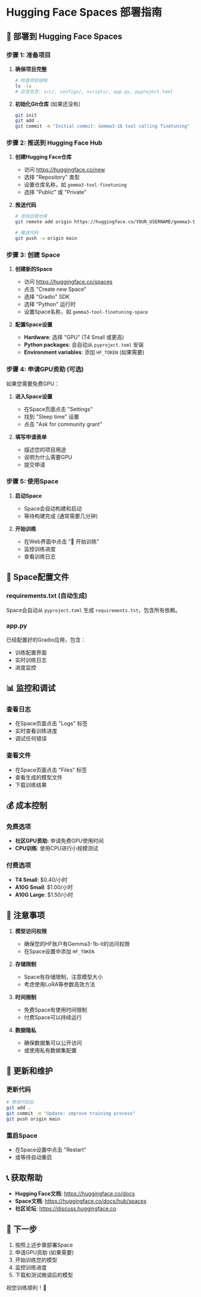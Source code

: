 # Hugging Face Spaces 部署指南

## 🚀 部署到 Hugging Face Spaces

### 步骤 1: 准备项目

1. **确保项目完整**
   ```bash
   # 检查项目结构
   ls -la
   # 应该包含: src/, configs/, scripts/, app.py, pyproject.toml
   ```

2. **初始化Git仓库** (如果还没有)
   ```bash
   git init
   git add .
   git commit -m "Initial commit: Gemma3-1b tool calling finetuning"
   ```

### 步骤 2: 推送到 Hugging Face Hub

1. **创建Hugging Face仓库**
   - 访问 https://huggingface.co/new
   - 选择 "Repository" 类型
   - 设置仓库名称，如 `gemma3-tool-finetuning`
   - 选择 "Public" 或 "Private"

2. **推送代码**
   ```bash
   # 添加远程仓库
   git remote add origin https://huggingface.co/YOUR_USERNAME/gemma3-tool-finetuning
   
   # 推送代码
   git push -u origin main
   ```

### 步骤 3: 创建 Space

1. **创建新的Space**
   - 访问 https://huggingface.co/spaces
   - 点击 "Create new Space"
   - 选择 "Gradio" SDK
   - 选择 "Python" 运行时
   - 设置Space名称，如 `gemma3-tool-finetuning-space`

2. **配置Space设置**
   - **Hardware**: 选择 "GPU" (T4 Small 或更高)
   - **Python packages**: 会自动从 `pyproject.toml` 安装
   - **Environment variables**: 添加 `HF_TOKEN` (如果需要)

### 步骤 4: 申请GPU资助 (可选)

如果您需要免费GPU：

1. **进入Space设置**
   - 在Space页面点击 "Settings"
   - 找到 "Sleep time" 设置
   - 点击 "Ask for community grant"

2. **填写申请表单**
   - 描述您的项目用途
   - 说明为什么需要GPU
   - 提交申请

### 步骤 5: 使用Space

1. **启动Space**
   - Space会自动构建和启动
   - 等待构建完成 (通常需要几分钟)

2. **开始训练**
   - 在Web界面中点击 "🚀 开始训练"
   - 监控训练进度
   - 查看训练日志

## 🔧 Space配置文件

### requirements.txt (自动生成)
Space会自动从 `pyproject.toml` 生成 `requirements.txt`，包含所有依赖。

### app.py
已经配置好的Gradio应用，包含：
- 训练配置界面
- 实时训练日志
- 进度监控

## 📊 监控和调试

### 查看日志
- 在Space页面点击 "Logs" 标签
- 实时查看训练进度
- 调试任何错误

### 查看文件
- 在Space页面点击 "Files" 标签
- 查看生成的模型文件
- 下载训练结果

## 💰 成本控制

### 免费选项
- **社区GPU资助**: 申请免费GPU使用时间
- **CPU训练**: 使用CPU进行小规模测试

### 付费选项
- **T4 Small**: $0.40/小时
- **A10G Small**: $1.00/小时
- **A10G Large**: $1.50/小时

## 🚨 注意事项

1. **模型访问权限**
   - 确保您的HF账户有Gemma3-1b-it的访问权限
   - 在Space设置中添加 `HF_TOKEN`

2. **存储限制**
   - Space有存储限制，注意模型大小
   - 考虑使用LoRA等参数高效方法

3. **时间限制**
   - 免费Space有使用时间限制
   - 付费Space可以持续运行

4. **数据隐私**
   - 确保数据集可以公开访问
   - 或使用私有数据集配置

## 🔄 更新和维护

### 更新代码
```bash
# 修改代码后
git add .
git commit -m "Update: improve training process"
git push origin main
```

### 重启Space
- 在Space设置中点击 "Restart"
- 或等待自动重启

## 📞 获取帮助

- **Hugging Face文档**: https://huggingface.co/docs
- **Space文档**: https://huggingface.co/docs/hub/spaces
- **社区论坛**: https://discuss.huggingface.co

## 🎯 下一步

1. 按照上述步骤部署Space
2. 申请GPU资助 (如果需要)
3. 开始训练您的模型
4. 监控训练进度
5. 下载和测试微调后的模型

祝您训练顺利！🚀
